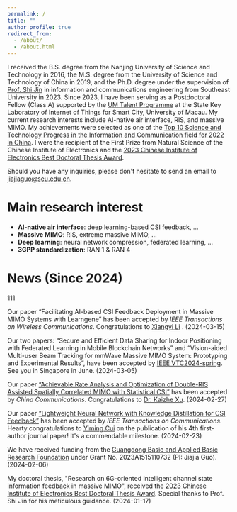 ```yaml
---
permalink: /
title: ""
author_profile: true
redirect_from: 
  - /about/
  - /about.html
---
```


 
I received the B.S. degree from the Nanjing University of Science and Technology in 2016, the M.S. degree from the University of Science and Technology of China in 2019, and the Ph.D. degree under the supervision of [Prof. Shi Jin](https://radio.seu.edu.cn/2018/0423/c19937a213534/page.htm) in information and communications engineering from Southeast University in 2023. Since 2023, I have been serving as a Postdoctoral Fellow (Class A) supported by the [UM Talent Programme](https://www.um.edu.mo/research/talent-development/ummtp/) at the State Key Laboratory of Internet of Things for Smart City, University of Macau. My current research interests include AI-native air interface, RIS, and massive MIMO. My achievements were selected as one of the [Top 10 Science and Technology Progress in the Information and Communication field for 2022 in China](https://www.china-cic.cn/Detail/24/5185/5185). I were the recipient of the First Prize from Natural Science of the Chinese Institute of Electronics and the [2023 Chinese Institute of Electronics Best Doctoral Thesis Award](https://www.cie.org.cn/list_43/12007.html).
 

Should you have any inquiries, please don't hesitate to send an email to [jiajiaguo@seu.edu.cn](mailto:jiajiaguo@seu.edu.cn).
 

# **Main research interest**

- **AI-native air interface**: deep learning-based CSI feedback, ...
- **Massive MIMO**: RIS, extreme massive MIMO, ...
- **Deep learning**: neural network compression, federated learning, ...
- **3GPP standardization**: RAN 1 & RAN 4

# **News**  (Since 2024)
111

Our paper “Facilitating AI-based CSI Feedback Deployment in Massive MIMO Systems with Learngene” has been accepted by *IEEE Transactions on Wireless Communications*. Congratulations to [Xiangyi Li](https://ieeexplore.ieee.org/author/37088399252) . (2024-03-15)


Our two papers: “Secure and Efficient Data Sharing for Indoor Positioning with Federated Learning in Mobile Blockchain Networks” and “Vision-aided Multi-user Beam Tracking for mmWave Massive MIMO System: Prototyping and Experimental Results”, have been accepted by [IEEE VTC2024-spring](https://events.vtsociety.org/vtc2024-spring/). See you in Singapore in June. (2024-03-05)

Our paper [“Achievable Rate Analysis and Optimization of Double-RIS Assisted Spatially Correlated MIMO with Statistical CSI”](https://arxiv.org/abs/2403.07274) has been accepted by *China Communications*. Congratulations to [Dr. Kaizhe Xu](https://www.xjtlu.edu.cn/zh/study/departments/academic-departments/communications-and-networking/department-staff/academic-staff/staff/kaizhe-xu). (2024-02-27)

Our paper [“Lightweight Neural Network with Knowledge Distillation for CSI Feedback”](https://arxiv.org/abs/2210.17113) has been accepted by *IEEE Transactions on Communications*. Hearty congratulations to [Yiming Cui](https://ieeexplore.ieee.org/author/37089518670) on the publication of his 4th first-author journal paper! It's a commendable milestone. (2024-02-23)

We have received funding from the [Guangdong Basic and Applied Basic Research Foundation](http://gdstc.gd.gov.cn/zwgk_n/tzgg/content/post_4361130.html) under Grant No. 2023A1515110732 (PI: Jiajia Guo). (2024-02-06)

My doctoral thesis, "Research on 6G-oriented intelligent channel state information feedback in massive MIMO", received the [2023 Chinese Institute of Electronics Best Doctoral Thesis Award](https://www.cie.org.cn/list_43/12007.html). Special thanks to Prof. Shi Jin for his meticulous guidance. (2024-01-17)


 <script type="text/javascript" id="clustrmaps" src="//clustrmaps.com/map_v2.js?d=WNWfIdvOBQZwORV1xHGan5HnZzQ3EdsNZVF-CuDHJiI&cl=ffffff&w=a"></script>



